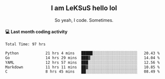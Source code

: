 <h2 align="center">I am LeKSuS hello lol</h2>
<p align="center">So yeah, I code. Sometimes.</p>

#### :computer: Last month coding activity
<!--START_SECTION:waka-->

```txt
Total Time: 97 hrs

Python            21 hrs 4 mins   █████░░░░░░░░░░░░░░░░░░░░   20.43 %
Go                14 hrs 29 mins  ███▓░░░░░░░░░░░░░░░░░░░░░   14.04 %
YAML              12 hrs 57 mins  ███░░░░░░░░░░░░░░░░░░░░░░   12.56 %
Markdown          11 hrs 11 mins  ██▓░░░░░░░░░░░░░░░░░░░░░░   10.85 %
C                 8 hrs 45 mins   ██░░░░░░░░░░░░░░░░░░░░░░░   08.49 %
```

<!--END_SECTION:waka-->
